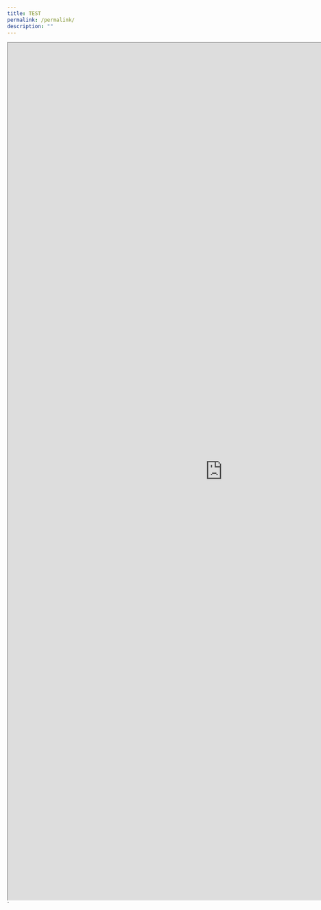```yaml
---
title: TEST
permalink: /permalink/
description: ""
---
```

<iframe src="https://docs.google.com/document/d/e/2PACX-1vSIJ1eX5ylFsc49fn4LtBCxTHGVC_TiduoPLtk6WK4-cXNq_9ZDFN6HhK6xUnOe-nCl7_-L1vuCSAVk/pub?embedded=true" width="1000" height="2000"></iframe>`